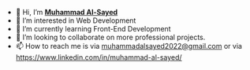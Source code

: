 - 👋 Hi, I’m **[Muhammad Al-Sayed](https://github.com/MuhammadAl-Sayedd)**
- 👀 I’m interested in Web Development
- 🌱 I’m currently learning Front-End Development
- 💞️ I’m looking to collaborate on more professional projects.
- 📫 How to reach me is via <muhammadalsayed2022@gmail.com> or via <https://www.linkedin.com/in/muhammad-al-sayed/>

<!---
MuhammadAl-Sayedd/MuhammadAl-Sayedd is a ✨ special ✨ repository because its `README.md` (this file) appears on your GitHub profile.
You can click the Preview link to take a look at your changes.
--->
